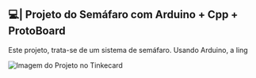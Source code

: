 ## 💻| Projeto do Semáfaro com Arduino + Cpp + ProtoBoard

  Este projeto, trata-se de um sistema de semáfaro. Usando Arduino, a ling

![Imagem do Projeto no Tinkecard](https://github.com/user-attachments/assets/49206bc0-7cde-4ada-b7f5-ab6e50eed3be)
